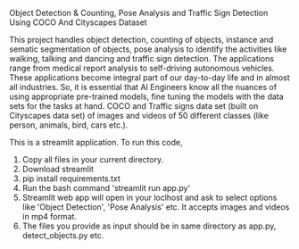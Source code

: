 Object Detection & Counting, Pose Analysis and Traffic Sign Detection Using COCO And Cityscapes Dataset

  This project handles object detection, counting of objects, instance and sematic segmentation of objects, pose analysis to identify the activities like walking, 
talking and dancing and traffic sign detection. The applications range from medical report analysis to self-driving autonomous vehicles. These applications become 
integral part of our day-to-day life and in almost all industries. So, it is essential that AI Engineers know all the nuances of using appropriate pre-trained models, 
fine tuning the models with the data sets for the tasks at hand. 
COCO and Traffic signs data set (built on Cityscapes data set) of images and videos of 50 different classes (like person, 
animals, bird, cars etc.).

This is a streamlit application. To run this code,

1. Copy all files in your current directory.
2. Download streamlit
3. pip install requirements.txt
4. Run the bash command 'streamlit run app.py'
5. Streamlit web app will open in your loclhost and ask to select options like 'Object Detection', 'Pose Analysis' etc. It accepts images and videos in mp4 format.
6. The files you provide as input should be in same directory as app.py, detect_objects.py etc.

